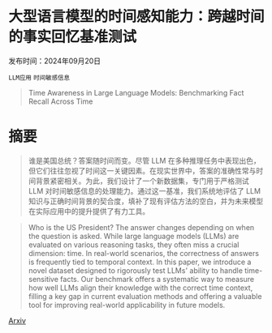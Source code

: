 # 大型语言模型的时间感知能力：跨越时间的事实回忆基准测试

发布时间：2024年09月20日

`LLM应用` `时间敏感信息`

> Time Awareness in Large Language Models: Benchmarking Fact Recall Across Time

# 摘要

> 谁是美国总统？答案随时间而变。尽管 LLM 在多种推理任务中表现出色，但它们往往忽视了时间这一关键因素。在现实世界中，答案的准确性常与时间背景紧密相关。为此，我们设计了一个新数据集，专门用于严格测试 LLM 对时间敏感信息的处理能力。通过这一基准，我们系统地评估了 LLM 知识与正确时间背景的契合度，填补了现有评估方法的空白，并为未来模型在实际应用中的提升提供了有力工具。

> Who is the US President? The answer changes depending on when the question is asked. While large language models (LLMs) are evaluated on various reasoning tasks, they often miss a crucial dimension: time. In real-world scenarios, the correctness of answers is frequently tied to temporal context. In this paper, we introduce a novel dataset designed to rigorously test LLMs' ability to handle time-sensitive facts. Our benchmark offers a systematic way to measure how well LLMs align their knowledge with the correct time context, filling a key gap in current evaluation methods and offering a valuable tool for improving real-world applicability in future models.

[Arxiv](https://arxiv.org/abs/2409.13338)